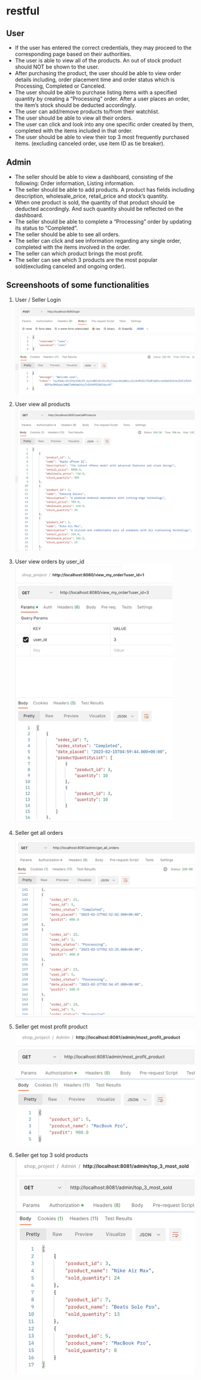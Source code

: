 # restful
## User
- If the user has entered the correct credentials, they may proceed to the corresponding page based on their authorities.
- The user is able to view all of the products. An out of stock product should NOT be shown to the user.
- After purchasing the product, the user should be able to view order details including, order placement time and order status which is Processing, Completed or Canceled.
- The user should be able to purchase listing items with a specified quantity by creating a “Processing” order. After a user places an order, the item’s stock should be deducted accordingly.
- The user can add/remove products to/from their watchlist.
- The user should be able to view all their orders.
- The user can click and look into any one specific order created by them, completed with the items included in that order.
- The user should be able to view their top 3 most frequently purchased items. (excluding canceled order, use item ID as tie breaker).

## Admin
- The seller should be able to view a dashboard, consisting of the following: Order information, Listing information. 
- The seller should be able to add products. A product has fields including description, wholesale_price, retail_price and stock’s quantity.
- When one product is sold, the quantity of that product should be deducted accordingly. And such quantity should be reflected on the dashboard.
- The seller should be able to complete a “Processing” order by updating its status to “Completed”.
- The seller should be able to see all orders.
- The seller can click and see information regarding any single order, completed with the items involved in the order.
- The seller can which product brings the most profit.
- The seller can see which 3 products are the most popular sold(excluding canceled and ongoing order).

## Screenshoots of some functionalities
1. User / Seller Login
![Image](https://github.com/zwang99/restful/blob/main/screenshots/login.png)


2. User view all products
![Image](https://github.com/zwang99/restful/blob/main/screenshots/user_all_products.png)

3. User view orders by user_id
![Image](https://github.com/zwang99/restful/blob/main/screenshots/user_view_order.jpeg)

4. Seller get all orders
![Image](https://github.com/zwang99/restful/blob/main/screenshots/seller_get_all_orders.png)


5. Seller get most profit product
![Image](https://github.com/zwang99/restful/blob/main/screenshots/seller_most_profit.png)

6. Seller get top 3 sold products
![Image](https://github.com/zwang99/restful/blob/main/screenshots/seller_top_3_sold.png)

